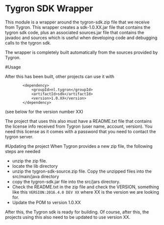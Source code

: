 Tygron SDK Wrapper
============

This module is a wrapper around the tygron-sdk.zip file that we receive from Tygron.
This wrapper creates a sdk-1.0.XX.jar file that contains the tygron sdk code, plus an associated sources.jar
file that contains the javadoc and sources which is useful when developing code and debugging calls to the tygron sdk.

The wrapper is completely built automatically from the sources provided by Tygron.

#Usage

After this has been built, other projects can use it with

```
		<dependency>
			<groupId>nl.tygron</groupId>
			<artifactId>sdk</artifactId>
			<version>1.0.XX</version>
		</dependency>
```

(see below for the version number XX)

The project that uses this also must have a README.txt file that contains the license info received from Tygron
(user name, account, version). You need this license as it comes with a password that you need to contact 
the tygron server. 

#Updating the project
When Tygron provides a new zip file, the following steps are needed

 * unzip the zip file. 
 * locate the lib directory 
 * unzip the tygron-sdk-source.zip file. Copy the unzipped files into the src/main/java directory
 * copy the tygron-sdk.jar file into the src/jars directory.
 * Check the README.txt in the zip file and check the VERSION, something like this ```VERSION:2016.4.0 DEV XX``` 
 where XX is the version we are looking for.
 * Update the POM to version 1.0.XX  
 
 After this, the Tygron sdk is ready for building. Of course, after this, the projects using this also need
 to be updated to use version XX.
 